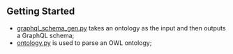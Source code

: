 ## Getting Started

* [graphql_schema_gen.py](https://github.com/LiUSemWeb/OBG-gen/blob/main/schema_generator/graphql_schema_gen.py) takes an ontology as the input and then outputs a GraphQL schema; 
* [ontology.py](https://github.com/LiUSemWeb/OBG-gen/blob/main/schema_generator/ontology.py) is used to parse an OWL ontology;  

[//]: # "* [schema_utils.py](https://github.com/LiUSemWeb/OBG-gen/blob/main/schema_generator/schema_utils.py) defines helper functions used to generate the GraphQL schema.)
"